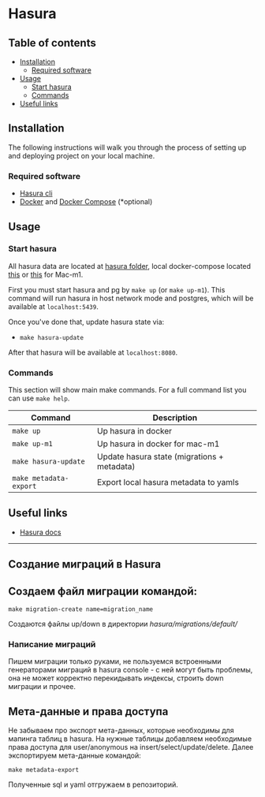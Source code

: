 # Hasura

## Table of contents

- [Installation](#installation)
    - [Required software](#required-software)
- [Usage](#usage)
    - [Start hasura](#start-hasura)
    - [Commands](#commands)
- [Useful links](#useful-links)

## Installation

The following instructions will walk you through the process of setting up and deploying project on your local machine.

### Required software

- [Hasura cli](https://hasura.io/docs/latest/graphql/core/hasura-cli/install-hasura-cli.html)
- [Docker](https://docs.docker.com/install/) and [Docker Compose](https://docs.docker.com/compose/install/) (*optional)

## Usage

### Start hasura

All hasura data are located at [hasura folder](hasura), local docker-compose located [this](ci/dev) or [this](ci/dev:m1) for Mac-m1.

First you must start hasura and pg by `make up` (or `make up-m1`). This command will run hasura in host network mode and postgres, which will be available at `localhost:5439`.

Once you've done that, update hasura state via:

- `make hasura-update`

After that hasura will be available at `localhost:8080`.

### Commands

This section will show main make commands. For a full command list you can use `make help`.

| Command                | Description                                 |
| ---------------------- | ------------------------------------------- |
| `make up`              | Up hasura in docker                         |
| `make up-m1`           | Up hasura in docker for mac-m1              |
| `make hasura-update`   | Update hasura state (migrations + metadata) |
| `make metadata-export` | Export local hasura metadata to yamls       |


## Useful links

- [Hasura docs](https://hasura.io/docs/latest/graphql/core/index.html)

---

## Создание миграций в Hasura

## Создаем файл миграции командой:
```shell
make migration-create name=migration_name
```

Создаются файлы up/down в директории *hasura/migrations/default/*

### Написание миграций

Пишем миграции только руками, не пользуемся встроенными генераторами миграций в hasura console - с ней могут быть проблемы, она не может корректно перекидывать индексы, строить down миграции и прочее.

## Мета-данные и права доступа

Не забываем про экспорт мета-данных, которые необходимы для мапинга таблиц в hasura. На нужные таблицы добавляем необходимые права доступа для user/anonymous на insert/select/update/delete. Далее экспортируем мета-данные командой:
```shell
make metadata-export
```

Полученные sql и yaml отгружаем в репозиторий.